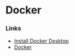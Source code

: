 # Docker

### Links
* [Install Docker Desktop](https://docs.docker.com/desktop/linux/install/)
* [Docker](https://zetcode.com/springboot/docker/)